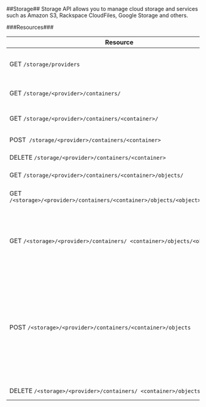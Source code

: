 ##Storage##
Storage API allows you to manage cloud storage and services such as Amazon S3,
 Rackspace CloudFiles, Google Storage and others.

###Resources###

| Resource| Description|
|---------|------------|
|GET `/storage/providers` | Returns list of supported providers|
|GET `/storage/<provider>/containers/` | Returns list of containers|
|GET `/storage/<provider>/containers/<container>/` | Returns container details|
|POST` /storage/<provider>/containers/<container>` | Create container|
|DELETE `/storage/<provider>/containers/<container>` | Delete container|
|GET `/storage/<provider>/containers/<container>/objects/`| Returns list objects|
|GET `/<storage>/<provider>/containers/<container>/objects/<object>/metadata` | Return object infromation|
|GET `/<storage>/<provider>/containers/ <container>/objects/<object>` | Download object. The object's data is returned in the response body.|
|POST `/<storage>/<provider>/containers/<container>/objects`| Upload object. Conternt type for an object must be included in HTTP headers to the request and the data payload in the request body.|
|DELETE `/<storage>/<provider>/containers/ <container>/objects/<object>` | Delete object|

